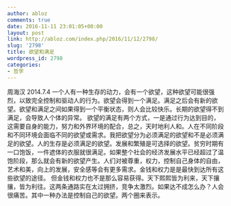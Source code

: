 ```yaml
---
author: abloz
comments: true
date: 2016-11-11 23:01:05+00:00
layout: post
link: http://abloz.com/index.php/2016/11/12/2798/
slug: '2798'
title: 欲望和满足
wordpress_id: 2798
categories:
- 哲学
---
```


周海汉 2014.7.4
一个人有一种生存的动力，会有一个欲望，这种欲望可能很强烈，以致完全控制和驱动人的行为。欲望会得到一个满足。满足之后会有新的欲望。欲望和满足之间如果得到一个平衡状态，则人会比较快乐。长期的欲望得不到满足，会导致人个体的异常。
欲望的满足有两个方式，一是通过行为达到目的，这需要自身的能力，努力和外界环境的配合，总之，天时地利人和。人在不同阶段和不同环境会面临不同的欲望或需求。我把欲望分为必须满足的欲望和不是必须满足的欲望。人的生存是必须满足的欲望。发展和繁殖是可选择的欲望。贫穷时期有一口饱饭，一件遮体的衣服就很满足。如果整个社会的经济发展水平已经超过了温饱阶段，那么就会有新的欲望产生。人们对被尊重，权力，控制自己身体的自由，艺术和美，向上的发展，安全感等会有更多需求。金钱和权力是是最快到达所有这些欲望的途径。
但金钱和权力也不是那么容易获得。天下熙熙皆为利来，天下攘攘，皆为利往。这两条通路实在太过拥挤，竞争太激烈。如果达不成怎么办？人会很痛苦。其中一种办法是控制自己的欲望。两个圈来表示。
